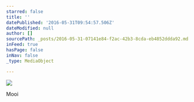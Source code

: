 ```yaml
---
starred: false
title: ''
datePublished: '2016-05-31T09:54:57.506Z'
dateModified: null
author: []
sourcePath: _posts/2016-05-31-07141e84-f2ac-42b3-8cda-eb4852ddda92.md
inFeed: true
hasPage: false
inNav: false
_type: MediaObject

---
```

![](https://the-grid-user-content.s3-us-west-2.amazonaws.com/48cdd5f0-c992-47dc-b949-1a76ea717b1a.jpg)

Mooi